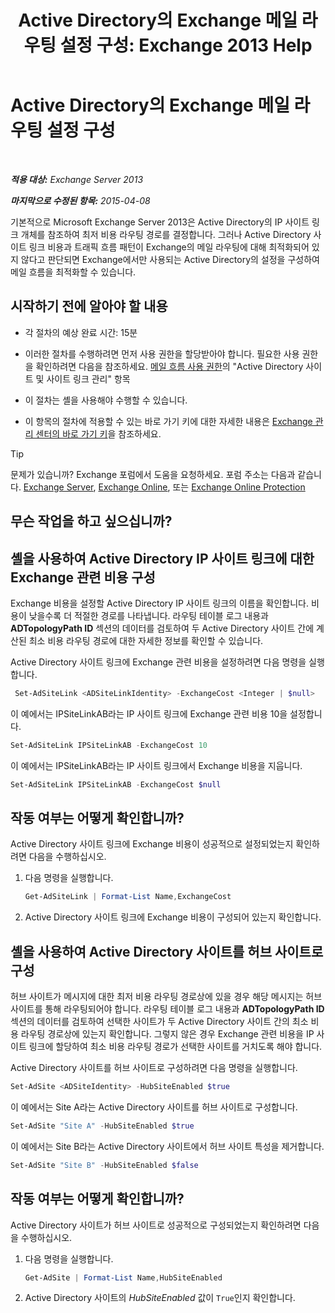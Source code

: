 ﻿---
title: 'Active Directory의 Exchange 메일 라우팅 설정 구성: Exchange 2013 Help'
TOCTitle: Active Directory의 Exchange 메일 라우팅 설정 구성
ms:assetid: d01f8545-c201-4a96-be39-ed4c7008afcf
ms:mtpsurl: https://technet.microsoft.com/ko-kr/library/JJ674705(v=EXCHG.150)
ms:contentKeyID: 50484241
ms.date: 05/22/2018
mtps_version: v=EXCHG.150
ms.translationtype: MT
---

# Active Directory의 Exchange 메일 라우팅 설정 구성

 

_**적용 대상:** Exchange Server 2013_

_**마지막으로 수정된 항목:** 2015-04-08_

기본적으로 Microsoft Exchange Server 2013은 Active Directory의 IP 사이트 링크 개체를 참조하여 최저 비용 라우팅 경로를 결정합니다. 그러나 Active Directory 사이트 링크 비용과 트래픽 흐름 패턴이 Exchange의 메일 라우팅에 대해 최적화되어 있지 않다고 판단되면 Exchange에서만 사용되는 Active Directory의 설정을 구성하여 메일 흐름을 최적화할 수 있습니다.

## 시작하기 전에 알아야 할 내용

  - 각 절차의 예상 완료 시간: 15분

  - 이러한 절차를 수행하려면 먼저 사용 권한을 할당받아야 합니다. 필요한 사용 권한을 확인하려면 다음을 참조하세요. [메일 흐름 사용 권한](mail-flow-permissions-exchange-2013-help.md)의 "Active Directory 사이트 및 사이트 링크 관리" 항목

  - 이 절차는 셸을 사용해야 수행할 수 있습니다.

  - 이 항목의 절차에 적용할 수 있는 바로 가기 키에 대한 자세한 내용은 [Exchange 관리 센터의 바로 가기 키](keyboard-shortcuts-in-the-exchange-admin-center-exchange-online-protection-help.md)을 참조하세요.


> [!TIP]
> 문제가 있습니까? Exchange 포럼에서 도움을 요청하세요. 포럼 주소는 다음과 같습니다. <A href="https://go.microsoft.com/fwlink/p/?linkid=60612">Exchange Server</A>, <A href="https://go.microsoft.com/fwlink/p/?linkid=267542">Exchange Online</A>, 또는 <A href="https://go.microsoft.com/fwlink/p/?linkid=285351">Exchange Online Protection</A>



## 무슨 작업을 하고 싶으십니까?

## 셸을 사용하여 Active Directory IP 사이트 링크에 대한 Exchange 관련 비용 구성

Exchange 비용을 설정할 Active Directory IP 사이트 링크의 이름을 확인합니다. 비용이 낮을수록 더 적절한 경로를 나타냅니다. 라우팅 테이블 로그 내용과 **ADTopologyPath ID** 섹션의 데이터를 검토하여 두 Active Directory 사이트 간에 계산된 최소 비용 라우팅 경로에 대한 자세한 정보를 확인할 수 있습니다.

Active Directory 사이트 링크에 Exchange 관련 비용을 설정하려면 다음 명령을 실행합니다.

```powershell 
 Set-AdSiteLink <ADSiteLinkIdentity> -ExchangeCost <Integer | $null>
```

이 예에서는 IPSiteLinkAB라는 IP 사이트 링크에 Exchange 관련 비용 10을 설정합니다.

```powershell
Set-AdSiteLink IPSiteLinkAB -ExchangeCost 10
```

이 예에서는 IPSiteLinkAB라는 IP 사이트 링크에서 Exchange 비용을 지웁니다.

```powershell
Set-AdSiteLink IPSiteLinkAB -ExchangeCost $null
```

## 작동 여부는 어떻게 확인합니까?

Active Directory 사이트 링크에 Exchange 비용이 성공적으로 설정되었는지 확인하려면 다음을 수행하십시오.

1.  다음 명령을 실행합니다.
    
    ```powershell
    Get-AdSiteLink | Format-List Name,ExchangeCost
    ```

2.  Active Directory 사이트 링크에 Exchange 비용이 구성되어 있는지 확인합니다.

## 셸을 사용하여 Active Directory 사이트를 허브 사이트로 구성

허브 사이트가 메시지에 대한 최저 비용 라우팅 경로상에 있을 경우 해당 메시지는 허브 사이트를 통해 라우팅되어야 합니다. 라우팅 테이블 로그 내용과 **ADTopologyPath ID** 섹션의 데이터를 검토하여 선택한 사이트가 두 Active Directory 사이트 간의 최소 비용 라우팅 경로상에 있는지 확인합니다. 그렇지 않은 경우 Exchange 관련 비용을 IP 사이트 링크에 할당하여 최소 비용 라우팅 경로가 선택한 사이트를 거치도록 해야 합니다.

Active Directory 사이트를 허브 사이트로 구성하려면 다음 명령을 실행합니다.

```powershell
Set-AdSite <ADSiteIdentity> -HubSiteEnabled $true
```

이 예에서는 Site A라는 Active Directory 사이트를 허브 사이트로 구성합니다.

```powershell
Set-AdSite "Site A" -HubSiteEnabled $true
```

이 예에서는 Site B라는 Active Directory 사이트에서 허브 사이트 특성을 제거합니다.

```powershell
Set-AdSite "Site B" -HubSiteEnabled $false
```

## 작동 여부는 어떻게 확인합니까?

Active Directory 사이트가 허브 사이트로 성공적으로 구성되었는지 확인하려면 다음을 수행하십시오.

1.  다음 명령을 실행합니다.
    
    ```powershell
    Get-AdSite | Format-List Name,HubSiteEnabled
    ```

2.  Active Directory 사이트의 *HubSiteEnabled* 값이 `True`인지 확인합니다.

